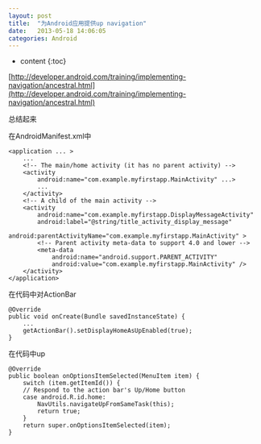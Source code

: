 ```yaml
---
layout: post
title:  "为Android应用提供up navigation"
date:   2013-05-18 14:06:05
categories: Android
---
```


* content
{:toc}

[http://developer.android.com/training/implementing-navigation/ancestral.html](http://developer.android.com/training/implementing-navigation/ancestral.html)

总结起来

在AndroidManifest.xml中

    <application ... >
        ...
        <!-- The main/home activity (it has no parent activity) -->
        <activity
            android:name="com.example.myfirstapp.MainActivity" ...>
            ...
        </activity>
        <!-- A child of the main activity -->
        <activity
            android:name="com.example.myfirstapp.DisplayMessageActivity"
            android:label="@string/title_activity_display_message"
            android:parentActivityName="com.example.myfirstapp.MainActivity" >
            <!-- Parent activity meta-data to support 4.0 and lower -->
            <meta-data
                android:name="android.support.PARENT_ACTIVITY"
                android:value="com.example.myfirstapp.MainActivity" />
        </activity>
    </application>
    
在代码中对ActionBar

    @Override
    public void onCreate(Bundle savedInstanceState) {
        ...
        getActionBar().setDisplayHomeAsUpEnabled(true);
    }
    
在代码中up

    @Override
    public boolean onOptionsItemSelected(MenuItem item) {
        switch (item.getItemId()) {
        // Respond to the action bar's Up/Home button
        case android.R.id.home:
            NavUtils.navigateUpFromSameTask(this);
            return true;
        }
        return super.onOptionsItemSelected(item);
    }
    
